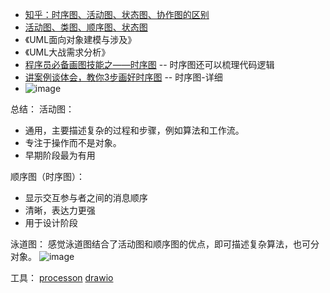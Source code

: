 - [知乎：时序图、活动图、状态图、协作图的区别](https://zhuanlan.zhihu.com/p/559932671)
- [活动图、类图、顺序图、状态图](https://blog.csdn.net/weixin_51567051/article/details/126957403)
- 《UML面向对象建模与涉及》
- 《UML大战需求分析》
- [程序员必备画图技能之——时序图](https://blog.csdn.net/qq_42000661/article/details/111476556)  -- 时序图还可以梳理代码逻辑
- [讲案例谈体会，教你3步画好时序图](https://www.woshipm.com/pd/5116059.html)  -- 时序图-详细
- ![image](https://github.com/hugoTQ/hugoTQ.github.io/assets/11867595/e9f92280-a0ce-43b7-aa17-7e4bb1a6319a)


总结：
活动图：
- 通用，主要描述复杂的过程和步骤，例如算法和工作流。
- 专注于操作而不是对象。
- 早期阶段最为有用

顺序图（时序图）：
- 显示交互参与者之间的消息顺序
- 清晰，表达力更强
- 用于设计阶段

泳道图：
感觉泳道图结合了活动图和顺序图的优点，即可描述复杂算法，也可分对象。
![image](https://github.com/hugoTQ/hugoTQ.github.io/assets/11867595/af893393-1b18-4541-8d24-9758b32834e2)


工具：
[processon](https://www.processon.com/)
[drawio](https://github.com/jgraph/drawio-desktop/releases)

